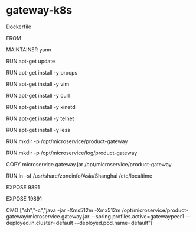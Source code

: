 # gateway-k8s

Dockerfile

FROM <you can make the image from a basic debian image with jdk8>

MAINTAINER yann

RUN apt-get update

RUN apt-get install -y procps

RUN apt-get install -y vim

RUN apt-get install -y curl

RUN apt-get install -y xinetd

RUN apt-get install -y telnet

RUN apt-get install -y less

RUN mkdir -p /opt/microservice/product-gateway

RUN mkdir -p /opt/microservice/log/product-gateway

COPY microservice.gateway.jar /opt/microservice/product-gateway

RUN ln -sf /usr/share/zoneinfo/Asia/Shanghai /etc/localtime

EXPOSE 9891

EXPOSE 19891

CMD ["sh","-c","java -jar -Xms512m -Xmx512m /opt/microservice/product-gateway/microservice.gateway.jar --spring.profiles.active=gatewaypeer1 --deployed.in.cluster=default --deployed.pod.name=default"]
